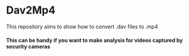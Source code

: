 # Dav2Mp4
This repository aims to show how to convert .dav files to .mp4

#### This can be handy if you want to make analysis for videos captured by security cameras
